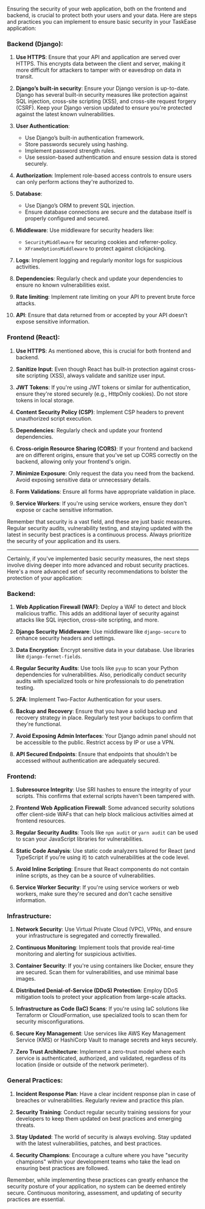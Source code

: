 Ensuring the security of your web application, both on the frontend and backend, is crucial to protect both your users and your data. Here are steps and practices you can implement to ensure basic security in your TaskEase application:

### Backend (Django):

1. **Use HTTPS**: Ensure that your API and application are served over HTTPS. This encrypts data between the client and server, making it more difficult for attackers to tamper with or eavesdrop on data in transit.

2. **Django’s built-in security**: Ensure your Django version is up-to-date. Django has several built-in security measures like protection against SQL injection, cross-site scripting (XSS), and cross-site request forgery (CSRF). Keep your Django version updated to ensure you're protected against the latest known vulnerabilities.

3. **User Authentication**: 
   - Use Django’s built-in authentication framework. 
   - Store passwords securely using hashing.
   - Implement password strength rules.
   - Use session-based authentication and ensure session data is stored securely.

4. **Authorization**: Implement role-based access controls to ensure users can only perform actions they're authorized to.

5. **Database**: 
   - Use Django’s ORM to prevent SQL injection.
   - Ensure database connections are secure and the database itself is properly configured and secured.

6. **Middleware**: Use middleware for security headers like:
   - `SecurityMiddleware` for securing cookies and referrer-policy.
   - `XFrameOptionsMiddleware` to protect against clickjacking.

7. **Logs**: Implement logging and regularly monitor logs for suspicious activities. 

8. **Dependencies**: Regularly check and update your dependencies to ensure no known vulnerabilities exist.

9. **Rate limiting**: Implement rate limiting on your API to prevent brute force attacks.

10. **API**: Ensure that data returned from or accepted by your API doesn’t expose sensitive information.

### Frontend (React):

1. **Use HTTPS**: As mentioned above, this is crucial for both frontend and backend.

2. **Sanitize Input**: Even though React has built-in protection against cross-site scripting (XSS), always validate and sanitize user input.

3. **JWT Tokens**: If you're using JWT tokens or similar for authentication, ensure they're stored securely (e.g., HttpOnly cookies). Do not store tokens in local storage.

4. **Content Security Policy (CSP)**: Implement CSP headers to prevent unauthorized script execution.

5. **Dependencies**: Regularly check and update your frontend dependencies.

6. **Cross-origin Resource Sharing (CORS)**: If your frontend and backend are on different origins, ensure that you've set up CORS correctly on the backend, allowing only your frontend's origin.

7. **Minimize Exposure**: Only request the data you need from the backend. Avoid exposing sensitive data or unnecessary details.

8. **Form Validations**: Ensure all forms have appropriate validation in place.

9. **Service Workers**: If you're using service workers, ensure they don't expose or cache sensitive information.

Remember that security is a vast field, and these are just basic measures. Regular security audits, vulnerability testing, and staying updated with the latest in security best practices is a continuous process. Always prioritize the security of your application and its users.

------------------------

Certainly, if you've implemented basic security measures, the next steps involve diving deeper into more advanced and robust security practices. Here's a more advanced set of security recommendations to bolster the protection of your application:

### Backend:

1. **Web Application Firewall (WAF)**: Deploy a WAF to detect and block malicious traffic. This adds an additional layer of security against attacks like SQL injection, cross-site scripting, and more.

2. **Django Security Middleware**: Use middleware like `django-secure` to enhance security headers and settings.

3. **Data Encryption**: Encrypt sensitive data in your database. Use libraries like `django-fernet-fields`.

4. **Regular Security Audits**: Use tools like `pyup` to scan your Python dependencies for vulnerabilities. Also, periodically conduct security audits with specialized tools or hire professionals to do penetration testing.

5. **2FA**: Implement Two-Factor Authentication for your users. 

6. **Backup and Recovery**: Ensure that you have a solid backup and recovery strategy in place. Regularly test your backups to confirm that they're functional.

7. **Avoid Exposing Admin Interfaces**: Your Django admin panel should not be accessible to the public. Restrict access by IP or use a VPN.

8. **API Secured Endpoints**: Ensure that endpoints that shouldn't be accessed without authentication are adequately secured.

### Frontend:

1. **Subresource Integrity**: Use SRI hashes to ensure the integrity of your scripts. This confirms that external scripts haven't been tampered with.

2. **Frontend Web Application Firewall**: Some advanced security solutions offer client-side WAFs that can help block malicious activities aimed at frontend resources.

3. **Regular Security Audits**: Tools like `npm audit` or `yarn audit` can be used to scan your JavaScript libraries for vulnerabilities.

4. **Static Code Analysis**: Use static code analyzers tailored for React (and TypeScript if you're using it) to catch vulnerabilities at the code level.

5. **Avoid Inline Scripting**: Ensure that React components do not contain inline scripts, as they can be a source of vulnerabilities.

6. **Service Worker Security**: If you're using service workers or web workers, make sure they're secured and don't cache sensitive information.

### Infrastructure:

1. **Network Security**: Use Virtual Private Cloud (VPC), VPNs, and ensure your infrastructure is segregated and correctly firewalled.

2. **Continuous Monitoring**: Implement tools that provide real-time monitoring and alerting for suspicious activities.

3. **Container Security**: If you're using containers like Docker, ensure they are secured. Scan them for vulnerabilities, and use minimal base images.

4. **Distributed Denial-of-Service (DDoS) Protection**: Employ DDoS mitigation tools to protect your application from large-scale attacks.

5. **Infrastructure as Code (IaC) Scans**: If you're using IaC solutions like Terraform or CloudFormation, use specialized tools to scan them for security misconfigurations.

6. **Secure Key Management**: Use services like AWS Key Management Service (KMS) or HashiCorp Vault to manage secrets and keys securely.

7. **Zero Trust Architecture**: Implement a zero-trust model where each service is authenticated, authorized, and validated, regardless of its location (inside or outside of the network perimeter).

### General Practices:

1. **Incident Response Plan**: Have a clear incident response plan in case of breaches or vulnerabilities. Regularly review and practice this plan.

2. **Security Training**: Conduct regular security training sessions for your developers to keep them updated on best practices and emerging threats.

3. **Stay Updated**: The world of security is always evolving. Stay updated with the latest vulnerabilities, patches, and best practices.

4. **Security Champions**: Encourage a culture where you have "security champions" within your development teams who take the lead on ensuring best practices are followed.

Remember, while implementing these practices can greatly enhance the security posture of your application, no system can be deemed entirely secure. Continuous monitoring, assessment, and updating of security practices are essential.

